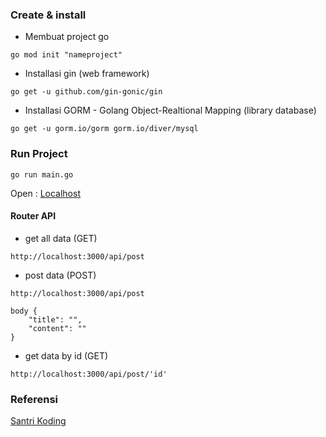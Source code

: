 <!--
 Copyright 2024 ariefsetyonugroho
 
 Licensed under the Apache License, Version 2.0 (the "License");
 you may not use this file except in compliance with the License.
 You may obtain a copy of the License at
 
     https://www.apache.org/licenses/LICENSE-2.0
 
 Unless required by applicable law or agreed to in writing, software
 distributed under the License is distributed on an "AS IS" BASIS,
 WITHOUT WARRANTIES OR CONDITIONS OF ANY KIND, either express or implied.
 See the License for the specific language governing permissions and
 limitations under the License.
-->
### Create & install
- Membuat project go
```
go mod init "nameproject"
```

- Installasi gin (web framework)
```
go get -u github.com/gin-gonic/gin
```

- Installasi GORM - Golang Object-Realtional Mapping (library database)
```
go get -u gorm.io/gorm gorm.io/diver/mysql
```

### Run Project
```
go run main.go
```
Open : [Localhost](http://localhost:3000)

#### Router API
- get all data (GET)
```
http://localhost:3000/api/post
```

- post data (POST)
```
http://localhost:3000/api/post

body {
    "title": "",
    "content": "" 
}
```

- get data by id (GET)
```
http://localhost:3000/api/post/'id'
```

### Referensi
[Santri Koding](https://santrikoding.com/tutorial-restful-api-golang-1-membuat-project-golang
)